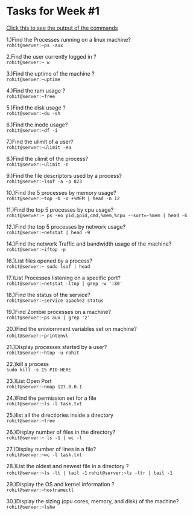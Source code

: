 Tasks for Week #1
=================
[Click this to see the output of the commands](https://www.google.com)

1.)Find the Processes running on a linux machine?\
  ```rohit@server:~ps -aux```
  
2.Find the user currently logged in ?\
  ```rohit@server:~ w```
  
3.)Find the uptime of the machine ?\
  ```rohit@server:~uptime```
  
4.)Find the ram usage ?\
  ```rohit@server:~free```
  
5.)Find the disk usage ?\
  ```rohit@server:~du -sh```
  
6.)Find the inode usage?\
  ```rohit@server:~df -i```
  
7.)Find the ulimit of a user?\
  ```rohit@server:~ulimit -Ha```
  
8.)Find the ulimit of the process?\
  ```rohit@server:~ulimit -n```
  
9.)Find the file descriptors used by a process?\
  ```rohit@server:~lsof -a -p 823```
  
10.)Find the 5 processes by memory usage?\
```rohit@server:~top -b -o +%MEM | head -n 12```

11.)Find the top 5 processes by cpu usage?\
```rohit@server:~ ps -eo pid,ppid,cmd,%mem,%cpu --sort=-%mem | head -6```

12.)Find the top 5 processes by network usage?\
```rohit@server:~netstat | head -9```

14.)Find the network Traffic and bandwidth usage of the machine?\
```rohit@server:~iftop -p```

16.)List files opened by a process?\
```rohit@server:~ sudo lsof | head```

17.)List Processes listening on a specific port?\
```rohit@server:~netstat -ltnp | grep -w ':80'```

18.)Find the status of the service?\
```rohit@server:~service apache2 status```

19.)Find Zombie processes on a machine?\
```rohit@server:~ps aux | grep 'z'```

20.)Find the eniviornment variables set on machine?\
```rohit@server:~printenv```\

21.)Display processes started by a user?\
```rohit@server:~htop -u rohit```

22.)kill a process\
```sudo kill -s 15 PID-HERE```

23.)List Open Port\
```rohit@server:~nmap 127.0.0.1```

24.)Find the permission set for a file\
```rohit@server:~ls -l task.txt```

25.)list all the directiories inside a directory\
```rohit@server:~tree```

26.)Display number of files in the directory?\
```rohit@server:~ ls -1 | wc -l```

27.)Display number of lines in a file?\
```rohit@server:~wc -l task.txt```

28.)List the oldest and newest file in a directory ?\
```rohit@server:~ls -lt | tail -1```
```rohit@server:~ls -ltr | tail -1```

29.)Display the OS and kernel information ?\
```rohit@server:~hostnamectl```

30.)Display the sizing (cpu cores, memory, and disk) of the machine?\
```rohit@server:~lshw```
